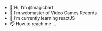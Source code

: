 - 👋 Hi, I’m @magicbart
- 👀 I’m webmaster of Video Games Records
- 🌱 I’m currently learning reactJS
- 📫 How to reach me ...

<!---
magicbart/magicbart is a ✨ special ✨ repository because its `README.md` (this file) appears on your GitHub profile.
You can click the Preview link to take a look at your changes.
--->
